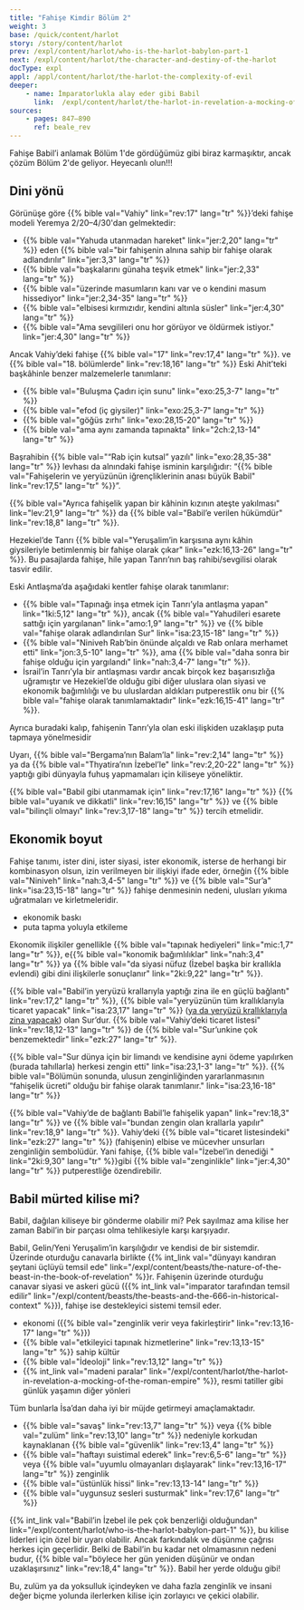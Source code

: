 ```yaml
---
title: "Fahişe Kimdir Bölüm 2"
weight: 3
base: /quick/content/harlot
story: /story/content/harlot
prev: /expl/content/harlot/who-is-the-harlot-babylon-part-1
next: /expl/content/harlot/the-character-and-destiny-of-the-harlot
docType: expl
appl: /appl/content/harlot/the-harlot-the-complexity-of-evil
deeper:
    - name: İmparatorlukla alay eder gibi Babil
      link:  /expl/content/harlot/the-harlot-in-revelation-a-mocking-of-the-roman-empire
sources: 
    - pages: 847–890
      ref: beale_rev
---
```


Fahişe Babil’i anlamak Bölüm 1'de gördüğümüz gibi biraz karmaşıktır, ancak çözüm Bölüm 2'de geliyor. Heyecanlı olun!!!

## Dini yönü

<a name="bc8e"></a>
Görünüşe göre {{% bible val="Vahiy" link="rev:17" lang="tr" %}}’deki fahişe modeli Yeremya 2/20–4/30'dan gelmektedir:

- {{% bible val="Yahuda utanmadan hareket" link="jer:2,20" lang="tr" %}} eden {{% bible val="bir fahişenin alnına sahip bir fahişe olarak adlandırılır" link="jer:3,3" lang="tr" %}}
- {{% bible val="başkalarını günaha teşvik etmek" link="jer:2,33" lang="tr" %}}
- {{% bible val="üzerinde masumların kanı var ve o kendini masum hissediyor" link="jer:2,34-35" lang="tr" %}}
- {{% bible val="elbisesi kırmızıdır, kendini altınla süsler" link="jer:4,30" lang="tr" %}}
- {{% bible val="Ama sevgilileri onu hor görüyor ve öldürmek istiyor." link="jer:4,30" lang="tr" %}}

Ancak Vahiy’deki fahişe {{% bible val="17" link="rev:17,4" lang="tr" %}}. ve {{% bible val="18. bölümlerde" link="rev:18,16" lang="tr" %}} Eski Ahit’teki başkâhinle benzer malzemelerle tanımlanır:

- {{% bible val="Buluşma Çadırı için sunu" link="exo:25,3-7" lang="tr" %}}
- {{% bible val="efod (iç giysiler)" link="exo:25,3-7" lang="tr" %}}
- {{% bible val="göğüs zırhı" link="exo:28,15-20" lang="tr" %}}
- {{% bible val="ama aynı zamanda tapınakta" link="2ch:2,13-14" lang="tr" %}}

Başrahibin {{% bible val="“Rab için kutsal” yazılı" link="exo:28,35-38" lang="tr" %}} levhası da alnındaki fahişe isminin karşılığıdır: “{{% bible val="Fahişelerin ve yeryüzünün iğrençliklerinin anası büyük Babil" link="rev:17,5" lang="tr" %}}”.

{{% bible val="Ayrıca fahişelik yapan bir kâhinin kızının ateşte yakılması" link="lev:21,9" lang="tr" %}} da {{% bible val="Babil’e verilen hükümdür" link="rev:18,8" lang="tr" %}}.

Hezekiel’de Tanrı {{% bible val="Yeruşalim’in karşısına aynı kâhin giysileriyle betimlenmiş bir fahişe olarak çıkar" link="ezk:16,13-26" lang="tr" %}}. Bu pasajlarda fahişe, hile yapan Tanrı’nın baş rahibi/sevgilisi olarak tasvir edilir.

Eski Antlaşma’da aşağıdaki kentler fahişe olarak tanımlanır:

- {{% bible val="Tapınağı inşa etmek için Tanrı’yla antlaşma yapan" link="1ki:5,12" lang="tr" %}}, ancak {{% bible val="Yahudileri esarete sattığı için yargılanan" link="amo:1,9" lang="tr" %}} ve {{% bible val="fahişe olarak adlandırılan Sur" link="isa:23,15-18" lang="tr" %}}
- {{% bible val="Niniveh Rab’bin önünde alçaldı ve Rab onlara merhamet etti" link="jon:3,5-10" lang="tr" %}}, ama {{% bible val="daha sonra bir fahişe olduğu için yargılandı" link="nah:3,4-7" lang="tr" %}}.
- İsrail’in Tanrı’yla bir antlaşması vardır ancak birçok kez başarısızlığa uğramıştır ve Hezekiel’de olduğu gibi diğer uluslara olan siyasi ve ekonomik bağımlılığı ve bu uluslardan aldıkları putperestlik onu bir {{% bible val="fahişe olarak tanımlamaktadır" link="ezk:16,15-41" lang="tr" %}}.

Ayrıca buradaki kalıp, fahişenin Tanrı’yla olan eski ilişkiden uzaklaşıp puta tapmaya yönelmesidir

Uyarı, {{% bible val="Bergama’nın Balam’la" link="rev:2,14" lang="tr" %}} ya da {{% bible val="Thyatira’nın İzebel’le" link="rev:2,20-22" lang="tr" %}} yaptığı gibi dünyayla fuhuş yapmamaları için kiliseye yöneliktir.

{{% bible val="Babil gibi utanmamak için" link="rev:17,16" lang="tr" %}} {{% bible val="uyanık ve dikkatli" link="rev:16,15" lang="tr" %}} ve {{% bible val="bilinçli olmayı" link="rev:3,17-18" lang="tr" %}} tercih etmelidir.

## Ekonomik boyut

<a name="fb4b"></a>
Fahişe tanımı, ister dini, ister siyasi, ister ekonomik, isterse de herhangi bir kombinasyon olsun, izin verilmeyen bir ilişkiyi ifade eder, örneğin {{% bible val="Niniveh" link="nah:3,4-5" lang="tr" %}} ve {{% bible val="Sur’a" link="isa:23,15-18" lang="tr" %}} fahişe denmesinin nedeni, ulusları yıkıma uğratmaları ve kirletmeleridir.

- ekonomik baskı
- puta tapma yoluyla etkileme

Ekonomik ilişkiler genellikle {{% bible val="tapınak hediyeleri" link="mic:1,7" lang="tr" %}}, e{{% bible val="konomik bağımlılıklar" link="nah:3,4" lang="tr" %}} ya {{% bible val="da siyasi nüfuz (İzebel başka bir krallıkla evlendi) gibi dini ilişkilerle sonuçlanır" link="2ki:9,22" lang="tr" %}}.

{{% bible val="Babil’in yeryüzü krallarıyla yaptığı zina ile en güçlü bağlantı" link="rev:17,2" lang="tr" %}}, {{% bible val="yeryüzünün tüm krallıklarıyla ticaret yapacak" link="isa:23,17" lang="tr" %}} ([ya da yeryüzü krallıklarıyla zina yapacak](https://biblehub.com/interlinear/isaiah/23-17.htm)) olan Sur’dur. {{% bible val="Vahiy’deki ticaret listesi" link="rev:18,12-13" lang="tr" %}} de {{% bible val="Sur’unkine çok benzemektedir" link="ezk:27" lang="tr" %}}.

{{% bible val="Sur dünya için bir limandı ve kendisine ayni ödeme yapılırken (burada tahıllarla) herkesi zengin etti" link="isa:23,1-3" lang="tr" %}}. {{% bible val="Bölümün sonunda, ulusun zenginliğinden yararlanmasının “fahişelik ücreti” olduğu bir fahişe olarak tanımlanır." link="isa:23,16-18" lang="tr" %}}

{{% bible val="Vahiy’de de bağlantı Babil’le fahişelik yapan" link="rev:18,3" lang="tr" %}} ve {{% bible val="bundan zengin olan krallarla yapılır" link="rev:18,9" lang="tr" %}}. Vahiy’deki {{% bible val="ticaret listesindeki" link="ezk:27" lang="tr" %}} (fahişenin) elbise ve mücevher unsurları zenginliğin sembolüdür. Yani fahişe, {{% bible val="İzebel’in denediği " link="2ki:9,30" lang="tr" %}}gibi {{% bible val="zenginlikle" link="jer:4,30" lang="tr" %}} putperestliğe özendirebilir.

## Babil mürted kilise mi?

<a name="2815"></a>
Babil, dağılan kiliseye bir gönderme olabilir mi? Pek sayılmaz ama kilise her zaman Babil’in bir parçası olma tehlikesiyle karşı karşıyadır.

Babil, Gelin/Yeni Yeruşalim’in karşılığıdır ve kendisi de bir sistemdir. Üzerinde oturduğu canavarla birlikte {{% int_link val="dünyayı kandıran şeytani üçlüyü temsil ede" link="/expl/content/beasts/the-nature-of-the-beast-in-the-book-of-revelation" %}}r. Fahişenin üzerinde oturduğu canavar siyasi ve askeri gücü ({{% int_link val="imparator tarafından temsil edilir" link="/expl/content/beasts/the-beasts-and-the-666-in-historical-context" %}}), fahişe ise destekleyici sistemi temsil eder.

- ekonomi ({{% bible val="zenginlik verir veya fakirleştirir" link="rev:13,16-17" lang="tr" %}})
- {{% bible val="etkileyici tapınak hizmetlerine" link="rev:13,13-15" lang="tr" %}} sahip kültür
- {{% bible val="İdeoloji" link="rev:13,12" lang="tr" %}}
- {{% int_link val="madeni paralar" link="/expl/content/harlot/the-harlot-in-revelation-a-mocking-of-the-roman-empire" %}}, resmi tatiller gibi günlük yaşamın diğer yönleri

Tüm bunlarla İsa’dan daha iyi bir müjde getirmeyi amaçlamaktadır.

- {{% bible val="savaş" link="rev:13,7" lang="tr" %}} veya {{% bible val="zulüm" link="rev:13,10" lang="tr" %}} nedeniyle korkudan kaynaklanan {{% bible val="güvenlik" link="rev:13,4" lang="tr" %}}
- {{% bible val="haftayı suistimal ederek" link="rev:6,5-6" lang="tr" %}} veya {{% bible val="uyumlu olmayanları dışlayarak" link="rev:13,16-17" lang="tr" %}} zenginlik
- {{% bible val="üstünlük hissi" link="rev:13,13-14" lang="tr" %}}
- {{% bible val="uygunsuz sesleri susturmak" link="rev:17,6" lang="tr" %}}

{{% int_link val="Babil’in İzebel ile pek çok benzerliği olduğundan" link="/expl/content/harlot/who-is-the-harlot-babylon-part-1" %}}, bu kilise liderleri için özel bir uyarı olabilir. Ancak farkındalık ve düşünme çağrısı herkes için geçerlidir. Belki de Babil’in bu kadar net olmamasının nedeni budur, {{% bible val="böylece her gün yeniden düşünür ve ondan uzaklaşırsınız" link="rev:18,4" lang="tr" %}}. Babil her yerde olduğu gibi!

Bu, zulüm ya da yoksulluk içindeyken ve daha fazla zenginlik ve insani değer biçme yolunda ilerlerken kilise için zorlayıcı ve çekici olabilir.
